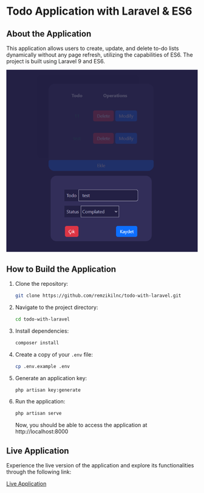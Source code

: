 # Todo Application with Laravel & ES6

## About the Application
This application allows users to create, update, and delete to-do lists dynamically without any page refresh, utilizing the capabilities of ES6. The project is built using Laravel 9 and ES6.

![Application Screenshot](b.png)

## How to Build the Application

1. Clone the repository:
    ```bash
    git clone https://github.com/remzikilnc/todo-with-laravel.git
    ```
2. Navigate to the project directory:
    ```bash
    cd todo-with-laravel
    ```
3. Install dependencies:
    ```bash
    composer install
    ```
4. Create a copy of your `.env` file:
    ```bash
    cp .env.example .env
    ```
5. Generate an application key:
    ```bash
    php artisan key:generate
    ```
6. Run the application:
    ```bash
    php artisan serve
    ```
   Now, you should be able to access the application at http://localhost:8000

## Live Application
Experience the live version of the application and explore its functionalities through the following link:

[Live Application](http://www.laravel-with-es6-todo.remzikilinc.com/)

